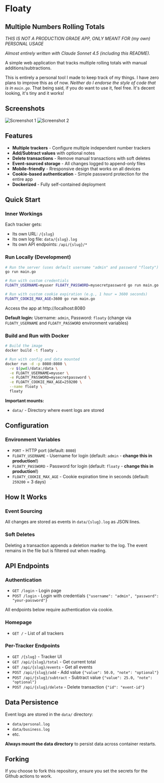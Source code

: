 # Floaty

## Multiple Numbers Rolling Totals

_THIS IS NOT A PRODUCTION GRADE APP, ONLY MEANT FOR (my own) PERSONAL USAGE_

_Almost entirely written with Claude Sonnet 4.5 (including this README)._

A simple web application that tracks multiple rolling totals with manual additions/subtractions.

This is entirely a personal tool I made to keep track of my things.
I have zero plans to improve this as of now.
_Neither do I endorse the style of code that is in `main.go`_.
That being said, if you do want to use it, feel free. It's decent looking, it's tiny and it works!

## Screenshots

![Screenshot 1](./images/shot1.jpg)
![Screenshot 2](./images/shot2.jpg)

## Features

- **Multiple trackers** - Configure multiple independent number trackers
- **Add/Subtract values** with optional notes
- **Delete transactions** - Remove manual transactions with soft deletes
- **Event-sourced storage** - All changes logged to append-only files
- **Mobile-friendly** - Rresponsive design that works on all devices
- **Cookie-based authentication** - Simple password protection for the entire app
- **Dockerized** - Fully self-contained deployment

## Quick Start

### Inner Workings

Each tracker gets:

- Its own URL: `/{slug}`
- Its own log file: `data/{slug}.log`
- Its own API endpoints: `/api/{slug}/*`

### Run Locally (Development)

```bash
# Run the server (uses default username "admin" and password "floaty")
go run main.go

# Run with custom credentials
FLOATY_USERNAME=myuser FLOATY_PASSWORD=mysecretpassword go run main.go

# Run with custom cookie expiration (e.g., 1 hour = 3600 seconds)
FLOATY_COOKIE_MAX_AGE=3600 go run main.go
```

Access the app at http://localhost:8080

**Default login:** Username: `admin`, Password: `floaty` (change via `FLOATY_USERNAME` and `FLOATY_PASSWORD` environment variables)

### Build and Run with Docker

```bash
# Build the image
docker build -t floaty .

# Run with config and data mounted
docker run -d -p 8080:8080 \
  -v $(pwd)/data:/data \
  -e FLOATY_USERNAME=myuser \
  -e FLOATY_PASSWORD=mysecretpassword \
  -e FLOATY_COOKIE_MAX_AGE=259200 \
  --name floaty \
  floaty
```

**Important mounts:**

- `data/` - Directory where event logs are stored

## Configuration

### Environment Variables

- `PORT` - HTTP port (default: `8080`)
- `FLOATY_USERNAME` - Username for login (default: `admin` - **change this in production!**)
- `FLOATY_PASSWORD` - Password for login (default: `floaty` - **change this in production!**)
- `FLOATY_COOKIE_MAX_AGE` - Cookie expiration time in seconds (default: `259200` = 3 days)

## How It Works

### Event Sourcing

All changes are stored as events in `data/{slug}.log` as JSON lines.

### Soft Deletes

Deleting a transaction appends a deletion marker to the log. The event remains in the file but is filtered out when reading.

## API Endpoints

### Authentication

- `GET /login` - Login page
- `POST /login` - Login with credentials `{"username": "admin", "password": "your-password"}`

All endpoints below require authentication via cookie.

### Homepage

- `GET /` - List of all trackers

### Per-Tracker Endpoints

- `GET /{slug}` - Tracker UI
- `GET /api/{slug}/total` - Get current total
- `GET /api/{slug}/events` - Get all events
- `POST /api/{slug}/add` - Add value `{"value": 50.0, "note": "optional"}`
- `POST /api/{slug}/subtract` - Subtract value `{"value": 25.0, "note": "optional"}`
- `POST /api/{slug}/delete` - Delete transaction `{"id": "event-id"}`

## Data Persistence

Event logs are stored in the `data/` directory:

- `data/personal.log`
- `data/business.log`
- etc.

**Always mount the data directory** to persist data across container restarts.

## Forking

If you choose to fork this repository, ensure you set the secrets for the Github actions to work.
